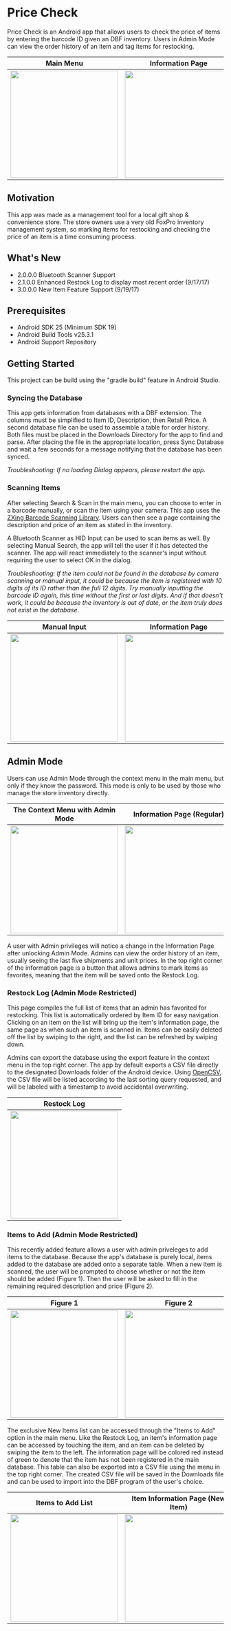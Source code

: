 # Price Check
Price Check is an Android app that allows users to check the price of items by entering the barcode ID given an DBF inventory. Users in Admin Mode can view the order history of an item and tag items for restocking.

|Main Menu|Information Page|Restock Log|
|---|---|---|
|<img src="/screenshots/Screenshot_20170918-212258.png" width="250px" height="auto">|<img src="/screenshots/Screenshot_20170818-173250.png" width="250px" height="auto">|<img src="/screenshots/Screenshot_20170831-140956.png" width="250px" height="auto">|

## Motivation
This app was made as a management tool for a local gift shop & convenience store. The store owners use a very old FoxPro inventory management system, so marking items for restocking and checking the price of an item is a time consuming process.

## What's New
* 2.0.0.0 Bluetooth Scanner Support
* 2.1.0.0 Enhanced Restock Log to display most recent order (9/17/17)
* 3.0.0.0 New Item Feature Support (9/19/17)

## Prerequisites
* Android SDK 25 (Minimum SDK 19)
* Android Build Tools v25.3.1
* Android Support Repository

## Getting Started
This project can be build using the "gradle build" feature in Android Studio.

### Syncing the Database
This app gets information from databases with a DBF extension. The columns must be simplified to Item ID, Description, then Retail Price. A second database file can be used to assemble a table for order history. Both files must be placed in the Downloads Directory for the app to find and parse. After placing the file in the appropriate location, press Sync Database and wait a few seconds for a message notifying that the database has been synced.

*Troubleshooting: If no loading Dialog appears, please restart the app.*

### Scanning Items
After selecting Search & Scan in the main menu, you can choose to enter in a barcode manually, or scan the item using your camera. This app uses the [ZXing Barcode Scanning Library](https://github.com/zxing/zxing). Users can then see a page containing the description and price of an item as stated in the inventory.

A Bluetooth Scanner as HID Input can be used to scan items as well. By selecting Manual Search, the app will tell the user if it has detected the scanner. The app will react immediately to the scanner's input without requiring the user to select OK in the dialog.

*Troubleshooting: If the item could not be found in the database by camera scanning or manual input, it could be because the item is registered with 10 digits of its ID rather than the full 12 digits. Try manually inputting the barcode ID again, this time without the first or last digits. And if that doesn't work, it could be because the inventory is out of date, or the item truly does not exist in the database.*

|Manual Input|Information Page|
|---|---|
|<img src="/screenshots/Screenshot_20170831-133851.png" width="250px" height="auto">|<img src="/screenshots/Screenshot_20170818-173250.png" width="250px" height="auto">|<img src="/screenshots/Screenshot_20170918-212441.png" width="250px" height="auto"|

## Admin Mode
Users can use Admin Mode through the context menu in the main menu, but only if they know the password. This mode is only to be used by those who manage the store inventory directly.

|The Context Menu with Admin Mode|Information Page (Regular)|Information Page (Admin)|
|---|---|---|
|<img src="/screenshots/Screenshot_20170831-133851.png" width="250px" height="auto">|<img src="/screenshots/Screenshot_20170818-173250.png" width="250px" height="auto">|<img src="/screenshots/Screenshot_20170918-212441.png" width="250px" height="auto">|

A user with Admin privileges will notice a change in the Information Page after unlocking Admin Mode. Admins can view the order history of an item, usually seeing the last five shipments and unit prices. In the top right corner of the information page is a button that allows admins to mark items as favorites, meaning that the item will be saved onto the Restock Log.

### Restock Log (Admin Mode Restricted)
This page compiles the full list of items that an admin has favorited for restocking. This list is automatically ordered by Item ID for easy navigation. Clicking on an item on the list will bring up the item's information page, the same page as when such an item is scanned in. Items can be easily deleted off the list by swiping to the right, and the list can be refreshed by swiping down.

Admins can export the database using the export feature in the context menu in the top right corner. The app by default exports a CSV file directly to the designated Downloads folder of the Android device. Using [OpenCSV](http://opencsv.sourceforge.net/), the CSV file will be listed according to the last sorting query requested, and will be labeled with a timestamp to avoid accidental overwriting.

|Restock Log|
|---|
|<img src="/screenshots/Screenshot_20170918-213648.png" width="250px" height="auto">|

### Items to Add (Admin Mode Restricted)
This recently added feature allows a user with admin priveleges to add items to the database. Because the app's database is purely local, items added to the database are added onto a separate table. When a new item is scanned, the user will be prompted to choose whether or not the item should be added (Figure 1). Then the user will be asked to fill in the remaining required description and price (FIgure 2).

|Figure 1|Figure 2|
|---|---|
|<img src="/screenshots/Screenshot_20170918-212242.png" width="250px" height="auto">|<img src="/screenshots/Screenshot_20170918-212246.png" width="250px" height="auto">|

The exclusive New Items list can be accessed through the "Items to Add" option in the main menu. Like the Restock Log, an item's information page can be accessed by touching the item, and an item can be deleted by swiping the item to the left. The information page will be colored red instead of green to denote that the item has not been registered in the main database. This table can also be exported into a CSV file using the menu in the top right corner. The created CSV file will be saved in the Downloads file and can be used to import into the DBF program of the user's choice.

|Items to Add List|Item Information Page (New Item)|
|---|---|
|<img src="/screenshots/Screenshot_20170918-213648.png" width="250px" height="auto">|<img src="/screenshots/Screenshot_20170918-212202.png" width="250px" height="auto">|

